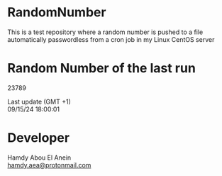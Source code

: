 # RandomNumber    
This is a test repository where a random number is pushed to a file automatically passwordless from a cron job in my Linux CentOS server    
# Random Number of the last run   
23789
      
Last update (GMT +1)    
09/15/24 18:00:01
# Developer    
Hamdy Abou El Anein   
hamdy.aea@protonmail.com
